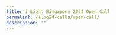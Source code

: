 ```yaml
---
title: i Light Singapore 2024 Open Call
permalink: /ilsg24-calls/open-call/
description: ""
---
```

